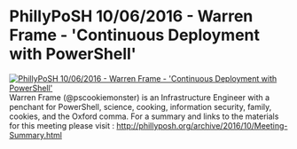 ﻿# PhillyPoSH 10/06/2016 - Warren Frame - 'Continuous Deployment with PowerShell'

[![PhillyPoSH 10/06/2016 - Warren Frame - 'Continuous Deployment with PowerShell'](https://i3.ytimg.com/vi/jKLf1KjYhTM/hqdefault.jpg "PhillyPoSH 10/06/2016 - Warren Frame - 'Continuous Deployment with PowerShell'")](https://www.youtube.com/watch?v=jKLf1KjYhTM)
Warren Frame (@pscookiemonster) is an Infrastructure Engineer with a penchant for PowerShell, science, cooking, information security, family, cookies, and the Oxford comma.
For a summary and links to the materials for this meeting please visit : http://phillyposh.org/archive/2016/10/Meeting-Summary.html


